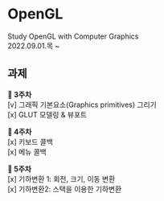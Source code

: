 # OpenGL
Study OpenGL with Computer Graphics  
2022.09.01.목 ~  
  
## 과제
**🍓 3주차**  
[v] 그래픽 기본요소(Graphics primitives) 그리기  
[x] GLUT 모델링 & 뷰포트  
  
**🍒 4주차**  
[x] 키보드 콜백  
[x] 메뉴 콜백  

**🍑 5주차**  
[x] 기하변환 1: 회전, 크기, 이동 변환  
[x] 기하변환2: 스택을 이용한 기하변환  
